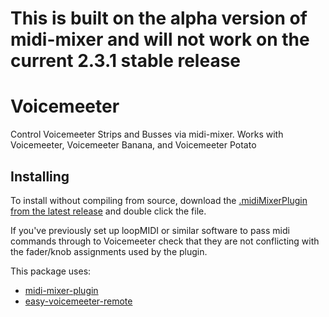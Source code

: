# This is built on the alpha version of midi-mixer and will not work on the current 2.3.1 stable release
# Voicemeeter

Control Voicemeeter Strips and Busses via midi-mixer. Works with Voicemeeter, Voicemeeter Banana, and Voicemeeter Potato


## Installing
To install without compiling from source, download the [.midiMixerPlugin from the latest release](https://github.com/Jaggernaut555/midi-mixer-voicemeeter/releases) and double click the file.

If you've previously set up loopMIDI or similar software to pass midi commands through to Voicemeeter check that they are not conflicting with the fader/knob assignments used by the plugin.



This package uses:
- [midi-mixer-plugin](https://github.com/midi-mixer/midi-mixer-plugin)
- [easy-voicemeeter-remote](https://github.com/steffenreimann/easy-voicemeeter-remote)
